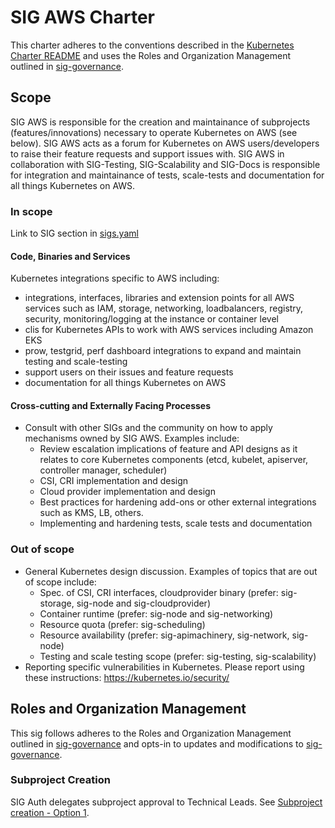 # SIG AWS Charter

This charter adheres to the conventions described in the [Kubernetes Charter README] and uses
the Roles and Organization Management outlined in [sig-governance].

## Scope

SIG AWS is responsible for the creation and maintainance of subprojects (features/innovations) necessary to operate Kubernetes 
on AWS (see below). SIG AWS acts as a forum for Kubernetes on AWS users/developers to raise their feature requests and support issues with. 
SIG AWS in collaboration with SIG-Testing, SIG-Scalability and SIG-Docs is responsible for integration
and maintainance of tests, scale-tests and documentation for all things Kubernetes on AWS.

### In scope

Link to SIG section in [sigs.yaml](https://github.com/kubernetes/community/blob/master/sigs.yaml)

#### Code, Binaries and Services

Kubernetes integrations specific to AWS including:
- integrations, interfaces, libraries and extension points for all AWS services such as IAM, storage, networking, loadbalancers, registry, security, monitoring/logging at the instance or container level
- clis for Kubernetes APIs to work with AWS services including Amazon EKS
- prow, testgrid, perf dashboard integrations to expand and maintain testing and scale-testing
- support users on their issues and feature requests
- documentation for all things Kubernetes on AWS

#### Cross-cutting and Externally Facing Processes

- Consult with other SIGs and the community on how to apply mechanisms owned by SIG
  AWS. Examples include:
    - Review escalation implications of feature and API designs as it relates to core Kubernetes components (etcd, kubelet, apiserver, controller manager, scheduler)
    - CSI, CRI implementation and design
    - Cloud provider implementation and design
    - Best practices for hardening add-ons or other external integrations such as KMS, LB, others.
    - Implementing and hardening tests, scale tests and documentation

### Out of scope

- General Kubernetes design discussion. Examples of topics that are out of scope include:
  - Spec. of CSI, CRI interfaces, cloudprovider binary (prefer: sig-storage, sig-node and sig-cloudprovider)
  - Container runtime (prefer: sig-node and sig-networking)
  - Resource quota (prefer: sig-scheduling)
  - Resource availability (prefer: sig-apimachinery, sig-network, sig-node)
  - Testing and scale testing scope (prefer: sig-testing, sig-scalability)
- Reporting specific vulnerabilities in Kubernetes. Please report using these instructions:
  https://kubernetes.io/security/

## Roles and Organization Management

This sig follows adheres to the Roles and Organization Management outlined in [sig-governance]
and opts-in to updates and modifications to [sig-governance].

### Subproject Creation

SIG Auth delegates subproject approval to Technical Leads. See [Subproject creation - Option 1].

[sig-governance]: https://github.com/kubernetes/community/blob/master/committee-steering/governance/sig-governance.md
[sig-subprojects]: https://github.com/kubernetes/community/blob/master/sig-YOURSIG/README.md#subprojects
[Kubernetes Charter README]: https://github.com/kubernetes/community/blob/master/committee-steering/governance/README.md
[Subproject creation - Option 1]: https://github.com/kubernetes/community/blob/master/committee-steering/governance/sig-governance.md#subproject-creation
